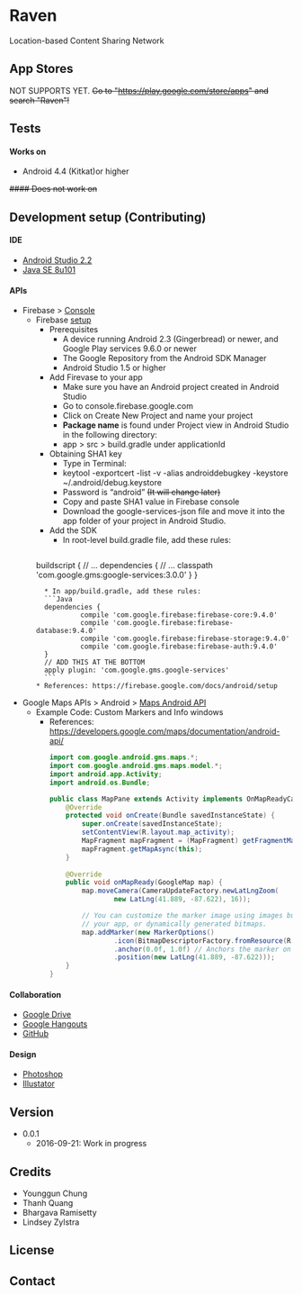 # Raven

Location-based Content Sharing Network



## App Stores

NOT SUPPORTS YET. ~~Go to "https://play.google.com/store/apps" and search "Raven"!~~ 



## Tests

#### Works on
* Android 4.4 (Kitkat)or higher

~~#### Does not work on~~



## Development setup (Contributing)

#### IDE
* [Android Studio 2.2](https://developer.android.com/studio/index.html)
* [Java SE 8u101](http://www.oracle.com/technetwork/java/javase/downloads/index.html)
 
#### APIs
* Firebase > [Console](https://console.firebase.google.com)
  * Firebase [setup](https://firebase.google.com/docs/android/setup)
    * Prerequisites
      * A device running Android 2.3 (Gingerbread) or newer, and Google Play services 9.6.0 or newer
      * The Google Repository from the Android SDK Manager
      * Android Studio 1.5 or higher
    * Add Firevase to your app
      * Make sure you have an Android project created in Android Studio
      * Go to console.firebase.google.com
      * Click on Create New Project and name your project
      * **Package name** is found under Project view in Android Studio in the following directory:
      * app > src > build.gradle under applicationId
    * Obtaining SHA1 key
      * Type in Terminal:
      * keytool -exportcert -list -v -alias androiddebugkey -keystore ~/.android/debug.keystore
      * Password is “android” ~~(It will change later)~~
      * Copy and paste SHA1 value in Firebase console
      * Download the google-services-json file and move it into the app folder of your project in Android Studio.
    * Add the SDK
      * In root-level build.gradle file, add these rules:
      ```Java
     buildscript {
                 // ...
                 dependencies {
                 // ...
                 classpath 'com.google.gms:google-services:3.0.0'
                 }
      }
      ```
        * In app/build.gradle, add these rules:
        ```Java
        dependencies {
                 compile 'com.google.firebase:firebase-core:9.4.0'
                 compile 'com.google.firebase:firebase-database:9.4.0'
                 compile 'com.google.firebase:firebase-storage:9.4.0'
                 compile 'com.google.firebase:firebase-auth:9.4.0'
        }
        // ADD THIS AT THE BOTTOM
        apply plugin: 'com.google.gms.google-services'
        ```
    * References: https://firebase.google.com/docs/android/setup
* Google Maps APIs > Android > [Maps Android API](https://developers.google.com/maps/documentation/android-api)
  * Example Code: Custom Markers and Info windows
    * References: https://developers.google.com/maps/documentation/android-api/
      ```Java
      import com.google.android.gms.maps.*;
      import com.google.android.gms.maps.model.*;
      import android.app.Activity;
      import android.os.Bundle;
      
      public class MapPane extends Activity implements OnMapReadyCallback {
          @Override
          protected void onCreate(Bundle savedInstanceState) {
              super.onCreate(savedInstanceState);
              setContentView(R.layout.map_activity);
              MapFragment mapFragment = (MapFragment) getFragmentManager().findFragmentById(R.id.map);
              mapFragment.getMapAsync(this);
          }
          
          @Override
          public void onMapReady(GoogleMap map) {
              map.moveCamera(CameraUpdateFactory.newLatLngZoom(
                      new LatLng(41.889, -87.622), 16));
      
              // You can customize the marker image using images bundled with
              // your app, or dynamically generated bitmaps.
              map.addMarker(new MarkerOptions()
                      .icon(BitmapDescriptorFactory.fromResource(R.drawable.house_flag))
                      .anchor(0.0f, 1.0f) // Anchors the marker on the bottom left
                      .position(new LatLng(41.889, -87.622)));
          }
      }
      ```

#### Collaboration
* [Google Drive](https://drive.google.com)
* [Google Hangouts](https://hangouts.google.com)
* [GitHub](https://github.com/nameisyoung/Raven)

#### Design
* [Photoshop](https://www.adobe.com/products/photoshop.html)
* [Illustator](https://www.adobe.com/products/illustrator.html)



## Version

* 0.0.1
  * 2016-09-21: Work in progress



## Credits

* Younggun Chung
* Thanh Quang
* Bhargava Ramisetty
* Lindsey Zylstra


## License



## Contact
